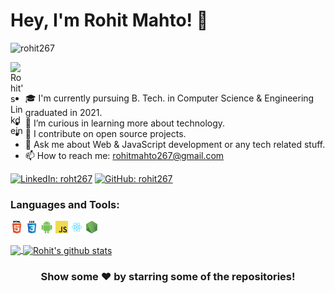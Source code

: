 # Hey, I'm Rohit Mahto! 👋

<p align="left"> <img src="https://komarev.com/ghpvc/?username=shi-wal&label=Views&color=blue&style=plastic" alt="rohit267" /> </p>

<!-- <a href="https://twitter.com/shi__wal">
  <img align="left" alt="Shivangi's Twitter" width="22px" src="https://cdn.jsdelivr.net/npm/simple-icons@v3/icons/twitter.svg" />
</a> -->
<a href="https://www.linkedin.com/in/rohit-mahto-489526149">
  <img align="left" alt="Rohit's Linkdein" width="22px" src="https://cdn.jsdelivr.net/npm/simple-icons@v3/icons/linkedin.svg" />
</a>
<!-- <a href="">
  <img align="left" alt="Shivangi's Instagram" width="22px" src="https://cdn.jsdelivr.net/npm/simple-icons@v3/icons/instagram.svg" />
</a> -->
<!-- <a href="">
  <img align="left" alt="Shivangi's Facebook" width="22px" src="https://cdn.jsdelivr.net/npm/simple-icons@v3/icons/facebook.svg" />
</a> -->


<br/>
<br/>


- 🎓 I'm currently pursuing B. Tech. in Computer Science & Engineering graduated in 2021.
- 🌱 I’m curious in learning more about technology.
- 🤔 I contribute on open source projects.
- 💬 Ask me about Web & JavaScript development or any tech related stuff.
- 📫 How to reach me: rohitmahto267@gmail.com



<!-- [![Twitter: shi__wal](https://img.shields.io/twitter/follow/shi__wal?style=social)](https://twitter.com/shi__wal) <br/> -->
[![LinkedIn: roht267](https://img.shields.io/badge/-Rohit-blue?style=flat-square&logo=Linkedin&logoColor=white&link=https://www.linkedin.com/in/rohit-mahto-489526149)](https://www.linkedin.com/in/shi-wal/)
[![GitHub: rohit267](https://img.shields.io/github/followers/rohit267?label=follow&style=social)](https://github.com/rohit267)


### Languages and Tools:

<code><img height="20" src="https://raw.githubusercontent.com/github/explore/80688e429a7d4ef2fca1e82350fe8e3517d3494d/topics/html/html.png"></code>
<code><img height="20" src="https://raw.githubusercontent.com/github/explore/80688e429a7d4ef2fca1e82350fe8e3517d3494d/topics/css/css.png"></code>
<code><img height="20" src="https://raw.githubusercontent.com/github/explore/80688e429a7d4ef2fca1e82350fe8e3517d3494d/topics/android/android.png"></code>
<code><img height="20" src="https://raw.githubusercontent.com/github/explore/80688e429a7d4ef2fca1e82350fe8e3517d3494d/topics/javascript/javascript.png"></code>
<code><img height="20" src="https://raw.githubusercontent.com/github/explore/80688e429a7d4ef2fca1e82350fe8e3517d3494d/topics/react/react.png"></code>
<code><img height="20" src="https://raw.githubusercontent.com/github/explore/80688e429a7d4ef2fca1e82350fe8e3517d3494d/topics/nodejs/nodejs.png"></code>    

<a href="https://github.com/rohit267">
  <img align="center" src="https://github-readme-stats.vercel.app/api/top-langs/?username=rohit267&theme=dark&hide_langs_below=1" />
</a>
<a href="https://github.com/shi-wal">
 <img align="center" src="https://github-readme-stats.vercel.app/api?username=rohit267&show_icons=true&theme=dark&line_height=27" alt="Rohit's github stats"/>
</a>


<div align="center">

### Show some ❤️ by starring some of the repositories!

</div>
